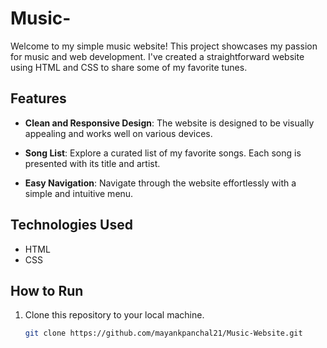 # Music-

Welcome to my simple music website! This project showcases my passion for music and web development. I've created a straightforward website using HTML and CSS to share some of my favorite tunes.

## Features

- **Clean and Responsive Design**: The website is designed to be visually appealing and works well on various devices.

- **Song List**: Explore a curated list of my favorite songs. Each song is presented with its title and artist.

- **Easy Navigation**: Navigate through the website effortlessly with a simple and intuitive menu.

## Technologies Used

- HTML
- CSS

## How to Run

1. Clone this repository to your local machine.
   ```bash
   git clone https://github.com/mayankpanchal21/Music-Website.git
